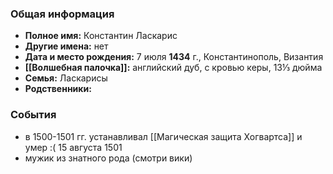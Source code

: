 ### Общая информация
- **Полное имя:** Константин Ласкарис
- **Другие имена:** нет
- **Дата и место рождения:** 7 июля **1434** г., Константинополь, Византия
- **[[Волшебная палочка]]:** английский дуб, с кровью керы, 13⅓ дюйма
- **Семья:** Ласкарисы
- **Родственники:**

### События
- в 1500-1501 гг. устанавливал [[Магическая защита Хогвартса]] и умер :( 15 августа 1501
- мужик из знатного рода (смотри вики)